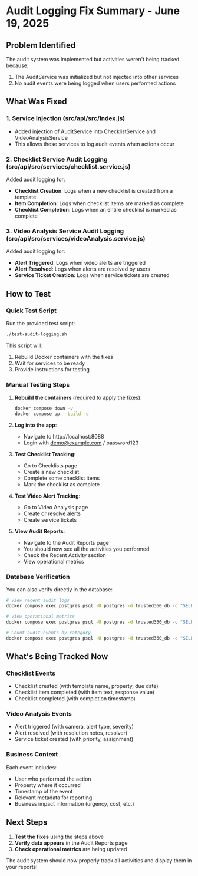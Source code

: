 # Audit Logging Fix Summary - June 19, 2025

## Problem Identified
The audit system was implemented but activities weren't being tracked because:
1. The AuditService was initialized but not injected into other services
2. No audit events were being logged when users performed actions

## What Was Fixed

### 1. Service Injection (src/api/src/index.js)
- Added injection of AuditService into ChecklistService and VideoAnalysisService
- This allows these services to log audit events when actions occur

### 2. Checklist Service Audit Logging (src/api/src/services/checklist.service.js)
Added audit logging for:
- **Checklist Creation**: Logs when a new checklist is created from a template
- **Item Completion**: Logs when checklist items are marked as complete
- **Checklist Completion**: Logs when an entire checklist is marked as complete

### 3. Video Analysis Service Audit Logging (src/api/src/services/videoAnalysis.service.js)
Added audit logging for:
- **Alert Triggered**: Logs when video alerts are triggered
- **Alert Resolved**: Logs when alerts are resolved by users
- **Service Ticket Creation**: Logs when service tickets are created

## How to Test

### Quick Test Script
Run the provided test script:
```bash
./test-audit-logging.sh
```

This script will:
1. Rebuild Docker containers with the fixes
2. Wait for services to be ready
3. Provide instructions for testing

### Manual Testing Steps
1. **Rebuild the containers** (required to apply the fixes):
   ```bash
   docker compose down -v
   docker compose up --build -d
   ```

2. **Log into the app**:
   - Navigate to http://localhost:8088
   - Login with demo@example.com / password123

3. **Test Checklist Tracking**:
   - Go to Checklists page
   - Create a new checklist
   - Complete some checklist items
   - Mark the checklist as complete

4. **Test Video Alert Tracking**:
   - Go to Video Analysis page
   - Create or resolve alerts
   - Create service tickets

5. **View Audit Reports**:
   - Navigate to the Audit Reports page
   - You should now see all the activities you performed
   - Check the Recent Activity section
   - View operational metrics

### Database Verification
You can also verify directly in the database:

```bash
# View recent audit logs
docker compose exec postgres psql -U postgres -d trusted360_db -c "SELECT event_type_id, action, description, created_at FROM audit_logs ORDER BY created_at DESC LIMIT 10;"

# View operational metrics
docker compose exec postgres psql -U postgres -d trusted360_db -c "SELECT * FROM operational_metrics ORDER BY metric_date DESC;"

# Count audit events by category
docker compose exec postgres psql -U postgres -d trusted360_db -c "SELECT aet.category, COUNT(*) as event_count FROM audit_logs al JOIN audit_event_types aet ON al.event_type_id = aet.id GROUP BY aet.category;"
```

## What's Being Tracked Now

### Checklist Events
- Checklist created (with template name, property, due date)
- Checklist item completed (with item text, response value)
- Checklist completed (with completion timestamp)

### Video Analysis Events
- Alert triggered (with camera, alert type, severity)
- Alert resolved (with resolution notes, resolver)
- Service ticket created (with priority, assignment)

### Business Context
Each event includes:
- User who performed the action
- Property where it occurred
- Timestamp of the event
- Relevant metadata for reporting
- Business impact information (urgency, cost, etc.)

## Next Steps

1. **Test the fixes** using the steps above
2. **Verify data appears** in the Audit Reports page
3. **Check operational metrics** are being updated

The audit system should now properly track all activities and display them in your reports!
